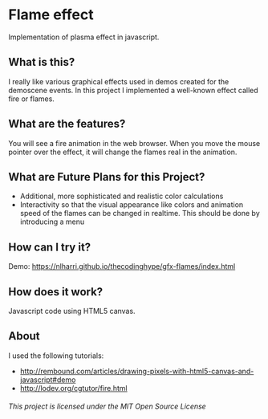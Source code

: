 # Flame effect
Implementation of plasma effect in javascript.

## What is this?
I really like various graphical effects used in demos created for the demoscene events. In this project I implemented a well-known effect called fire or flames.

## What are the features?
You will see a fire animation in the web browser. When you move the mouse pointer over the effect, it will change the flames real in the animation. 

## What are Future Plans for this Project?
* Additional, more sophisticated and realistic color calculations
* Interactivity so that the visual appearance like colors and animation speed of the flames can be changed in realtime. This should be done by introducing a menu

## How can I try it?
Demo: https://nlharri.github.io/thecodinghype/gfx-flames/index.html

## How does it work?
Javascript code using HTML5 canvas.

## About
I used the following tutorials:
* http://rembound.com/articles/drawing-pixels-with-html5-canvas-and-javascript#demo
* http://lodev.org/cgtutor/fire.html

###### This project is licensed under the MIT Open Source License
